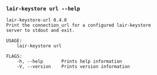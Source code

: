 ### `lair-keystore url --help`
```text
lair-keystore-url 0.4.0
Print the connection_url for a configured lair-keystore
server to stdout and exit.

USAGE:
    lair-keystore url

FLAGS:
    -h, --help       Prints help information
    -V, --version    Prints version information

```
